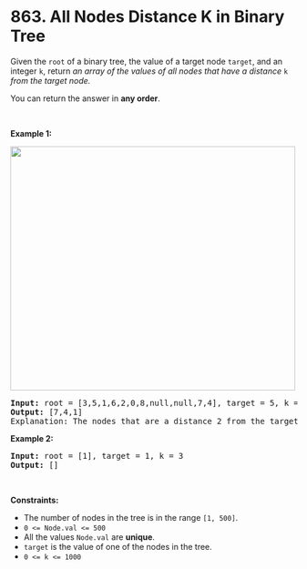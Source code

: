 # 863. All Nodes Distance K in Binary Tree

<p>Given the <code>root</code> of a binary tree, the value of a target node <code>target</code>, and an integer <code>k</code>, return <em>an array of the values of all nodes that have a distance </em><code>k</code><em> from the target node.</em></p>

<p>You can return the answer in <strong>any order</strong>.</p>

<p>&nbsp;</p>
<p><strong class="example">Example 1:</strong></p>
<img alt="" src="https://s3-lc-upload.s3.amazonaws.com/uploads/2018/06/28/sketch0.png" style="width: 500px; height: 429px;" />
<pre>
<strong>Input:</strong> root = [3,5,1,6,2,0,8,null,null,7,4], target = 5, k = 2
<strong>Output:</strong> [7,4,1]
Explanation: The nodes that are a distance 2 from the target node (with value 5) have values 7, 4, and 1.
</pre>

<p><strong class="example">Example 2:</strong></p>

<pre>
<strong>Input:</strong> root = [1], target = 1, k = 3
<strong>Output:</strong> []
</pre>

<p>&nbsp;</p>
<p><strong>Constraints:</strong></p>

<ul>
	<li>The number of nodes in the tree is in the range <code>[1, 500]</code>.</li>
	<li><code>0 &lt;= Node.val &lt;= 500</code></li>
	<li>All the values <code>Node.val</code> are <strong>unique</strong>.</li>
	<li><code>target</code> is the value of one of the nodes in the tree.</li>
	<li><code>0 &lt;= k &lt;= 1000</code></li>
</ul>
